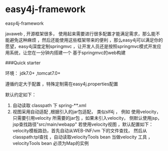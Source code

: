 # easy4j-framework
easy4j-framework

javaweb , 开源框架很多， 使用起来需要进行很多配置才能满足需求，那么能不能避免这种麻烦 ，然后还能使用这些框架带来的便利
，那么easy4j可以满足你的愿望，easy4j深度定制springmvc ，让开发人员还是按照springmvc模式开发应用系统，让您在一分钟内搭建一个
基于springmvc的web构建

###Quick starter

环境： jdk7.0+ ,tomcat7.0+

遵循约定大于配置 ，特殊定制需在easy4j.properties配置

默认约定如下：

1. 自动读取 classpath 下 spring-**.xml
2. 视图采用自动适配 ,根据引入的jar包适配， 类似slf4j ， 例如 使用velocity， 只需要引用velocity 所需要的jar包 ，如果未引入velocity，
侧默认使用jsp， jsp查找路径"src/main/webapp"
    若使用velocity视图 ，默认配置如下：
    velocity模板路劲，首先自动从WEB-INF/vm 下的文件查找， 然后从classpath:tpl查找 ，自动读取velocityTools bean 当做velocity 工具
，velocityTools bean 必须为Map的实例






